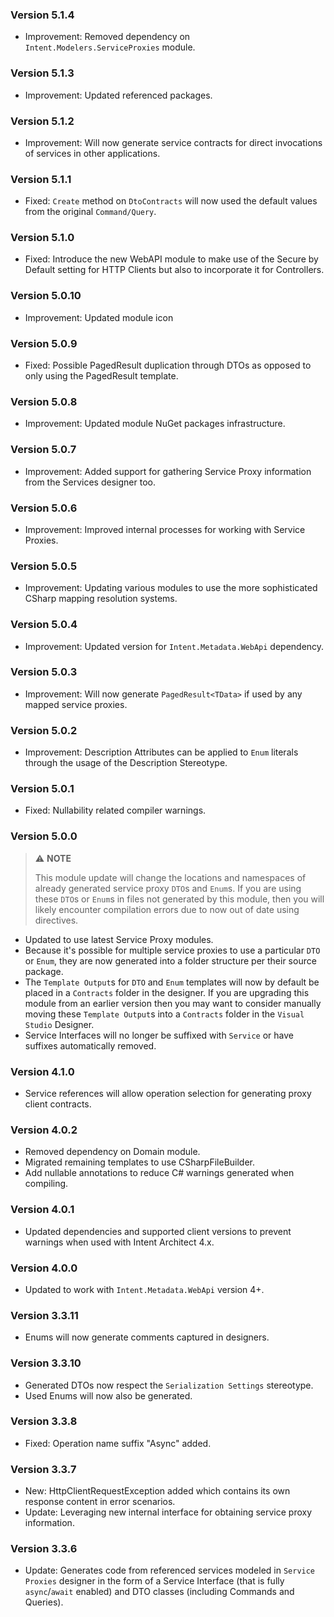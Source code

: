 ### Version 5.1.4

- Improvement: Removed dependency on `Intent.Modelers.ServiceProxies` module.

### Version 5.1.3

- Improvement: Updated referenced packages.

### Version 5.1.2

- Improvement: Will now generate service contracts for direct invocations of services in other applications.

### Version 5.1.1

- Fixed: `Create` method on `DtoContracts` will now used the default values from the original `Command/Query`.

### Version 5.1.0

- Fixed: Introduce the new WebAPI module to make use of the Secure by Default setting for HTTP Clients but also to incorporate it for Controllers.

### Version 5.0.10

- Improvement: Updated module icon

### Version 5.0.9

- Fixed: Possible PagedResult duplication through DTOs as opposed to only using the PagedResult template. 

### Version 5.0.8

- Improvement: Updated module NuGet packages infrastructure.

### Version 5.0.7

- Improvement: Added support for gathering Service Proxy information from the Services designer too.

### Version 5.0.6

- Improvement: Improved internal processes for working with Service Proxies.

### Version 5.0.5

- Improvement: Updating various modules to use the more sophisticated CSharp mapping resolution systems.

### Version 5.0.4

- Improvement: Updated version for `Intent.Metadata.WebApi` dependency.

### Version 5.0.3

- Improvement: Will now generate `PagedResult<TData>` if used by any mapped service proxies.

### Version 5.0.2

- Improvement: Description Attributes can be applied to `Enum` literals through the usage of the Description Stereotype.

### Version 5.0.1

- Fixed: Nullability related compiler warnings.

### Version 5.0.0

> ⚠️ **NOTE**
>
> This module update will change the locations and namespaces of already generated service proxy `DTO`s and `Enum`s. If you are using these `DTO`s or `Enum`s in files not generated by this module, then you will likely encounter compilation errors due to now out of date using directives.

- Updated to use latest Service Proxy modules.
- Because it's possible for multiple service proxies to use a particular `DTO` or `Enum`, they are now generated into a folder structure per their source package.
- The `Template Output`s for `DTO` and `Enum` templates will now by default be placed in a `Contracts` folder in the designer. If you are upgrading this module from an earlier version then you may want to consider manually moving these `Template Output`s into a `Contracts` folder in the `Visual Studio` Designer.
- Service Interfaces will no longer be suffixed with `Service` or have suffixes automatically removed.


### Version 4.1.0

- Service references will allow operation selection for generating proxy client contracts.

### Version 4.0.2

- Removed dependency on Domain module.
- Migrated remaining templates to use CSharpFileBuilder.
- Add nullable annotations to reduce C# warnings generated when compiling.

### Version 4.0.1

- Updated dependencies and supported client versions to prevent warnings when used with Intent Architect 4.x.

### Version 4.0.0

- Updated to work with `Intent.Metadata.WebApi` version 4+.

### Version 3.3.11

- Enums will now generate comments captured in designers.

### Version 3.3.10

- Generated DTOs now respect the `Serialization Settings` stereotype.
- Used Enums will now also be generated.

### Version 3.3.8

- Fixed: Operation name suffix "Async" added.

### Version 3.3.7

- New: HttpClientRequestException added which contains its own response content in error scenarios.
- Update: Leveraging new internal interface for obtaining service proxy information.

### Version 3.3.6

- Update: Generates code from referenced services modeled in `Service Proxies` designer in the form of a Service Interface (that is fully `async`/`await` enabled) and DTO classes (including Commands and Queries).
